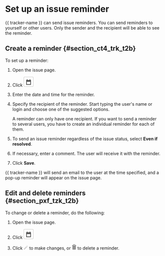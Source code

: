 # Set up an issue reminder

{{ tracker-name }} can send issue reminders. You can send reminders to yourself or other users. Only the sender and the recipient will be able to see the reminder.

## Create a reminder {#section_ct4_trk_t2b}

To set up a reminder:

1. Open the issue page.

1. Click ![](../../_assets/tracker/reminder2.png)

1. Enter the date and time for the reminder.

1. Specify the recipient of the reminder. Start typing the user's name or login and choose one of the suggested options.

   A reminder can only have one recipient. If you want to send a reminder to several users, you have to create an individual reminder for each of them.

1. To send an issue reminder regardless of the issue status, select **Even if resolved**.

1. If necessary, enter a comment. The user will receive it with the reminder.

1. Click **Save**.

{{ tracker-name }} will send an email to the user at the time specified, and a pop-up reminder will appear on the issue page.

## Edit and delete reminders {#section_pxf_tzk_t2b}

To change or delete a reminder, do the following:

1. Open the issue page.

1. Click ![](../../_assets/tracker/reminder2.png)

1. Click ![](../../_assets/tracker/icon-edit.png) to make changes, or ![](../../_assets/tracker/icon-delete.png) to delete a reminder.


